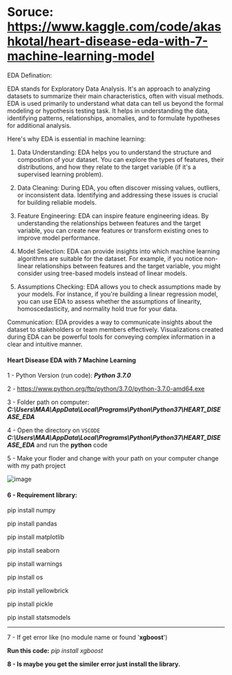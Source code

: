 # Soruce: https://www.kaggle.com/code/akashkotal/heart-disease-eda-with-7-machine-learning-model

EDA Defination:

EDA stands for Exploratory Data Analysis. It's an approach to analyzing datasets to summarize their main characteristics, often with visual methods. EDA is used primarily to understand what data can tell us beyond the formal modeling or hypothesis testing task. It helps in understanding the data, identifying patterns, relationships, anomalies, and to formulate hypotheses for additional analysis.

Here's why EDA is essential in machine learning:
  
  1. Data Understanding: EDA helps you to understand the structure and composition of your dataset. You can explore the types of features, their distributions, and how they relate to the target variable (if it's a supervised learning problem).

  2. Data Cleaning: During EDA, you often discover missing values, outliers, or inconsistent data. Identifying and addressing these issues is crucial for building reliable models.

  3. Feature Engineering: EDA can inspire feature engineering ideas. By understanding the relationships between features and the target variable, you can create new features or transform existing ones to improve model performance.

  4. Model Selection: EDA can provide insights into which machine learning algorithms are suitable for the dataset. For example, if you notice non-linear relationships between features and the target variable, you might consider using tree-based models instead of linear models.

  5. Assumptions Checking: EDA allows you to check assumptions made by your models. For instance, if you're building a linear regression model, you can use EDA to assess whether the assumptions of linearity, homoscedasticity, and normality hold true for your data.

Communication: EDA provides a way to communicate insights about the dataset to stakeholders or team members effectively. Visualizations created during EDA can be powerful tools for conveying complex information in a clear and intuitive manner.


#### Heart Disease EDA with 7 Machine Learning

1 - Python Version (run code): ***Python 3.7.0***
  
2 - https://www.python.org/ftp/python/3.7.0/python-3.7.0-amd64.exe
  
3 - Folder path on computer: ***C:\Users\MAA\AppData\Local\Programs\Python\Python37\HEART_DISEASE_EDA***

4 - Open the directory on <code style="color : name_color">VSCODE</code> ***C:\Users\MAA\AppData\Local\Programs\Python\Python37\HEART_DISEASE_EDA*** and run the **python** code

5 - Make your floder and change with your path on your computer change with my path project

![image](https://github.com/aminaslami/Heart-Disease-EDA-Machine-Learning/assets/101183453/4ae2a22e-fa61-46a6-baf0-d6f08b77203b)


#### 6 - Requirement library:   
  pip install numpy
  
  pip install pandas
  
  pip install matplotlib
  
  pip install seaborn
  
  pip install warnings
  
  pip install os
  
  pip install yellowbrick
  
  pip install pickle

  pip install statsmodels

-------------------------------------------------------

7 - If get error like (no module name or found '**xgboost**')

**Run this code:** _pip install xgboost_

**8 - Is maybe you get the similer error just install the library.**

